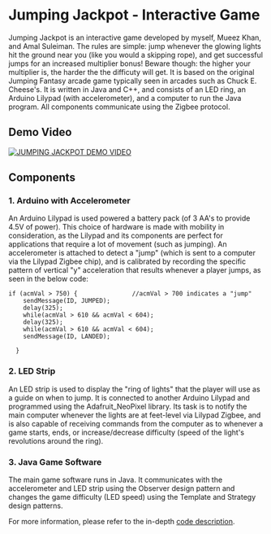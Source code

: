 # Jumping Jackpot - Interactive Game

Jumping Jackpot is an interactive game developed by myself, Mueez Khan, and Amal Suleiman. The rules are simple: jump whenever the glowing lights hit the ground near you (like you would a skipping rope), and get successful jumps for an increased multiplier bonus! Beware though: the higher your multiplier is, the harder the the difficuty will get. It is based on the original Jumping Fantasy arcade game typically seen in arcades such as Chuck E. Cheese's. It is written in Java and C++, and consists of an LED ring, an Arduino Lilypad (with accelerometer), and a computer to run the Java program. All components communicate using the Zigbee protocol. 

## Demo Video

[![JUMPING JACKPOT DEMO VIDEO](http://img.youtube.com/vi/aGGAnzD7eyI/0.jpg)](http://www.youtube.com/watch?v=p5mK1N_8moQ)

## Components

### 1. Arduino with Accelerometer
An Arduino Lilypad is used powered a battery pack (of 3 AA's to provide 4.5V of power). This choice of hardware is made with mobility in consideration, as the Lilypad and its components are perfect for applications that require a lot of movement (such as jumping). An accelerometer is attached to detect a "jump" (which is sent to a computer via the Lilypad Zigbee chip), and is calibrated by recording the specific pattern of vertical "y" acceleration that results whenever a player jumps, as seen in the below code:

```
if (acmVal > 750) {               //acmVal > 700 indicates a "jump"
    sendMessage(ID, JUMPED);
    delay(325);
    while(acmVal > 610 && acmVal < 604);
    delay(325);
    while(acmVal > 610 && acmVal < 604);
    sendMessage(ID, LANDED);

  }
```

### 2. LED Strip
An LED strip is used to display the "ring of lights" that the player will use as a guide on when to jump. It is connected to another Arduino Lilypad and programmed using the Adafruit_NeoPixel library. Its task is to notify the main computer whenever the lights are at feet-level via Lilypad Zigbee, and is also capable of receiving commands from the computer as to whenever a game starts, ends, or increase/decrease difficulty (speed of the light's revolutions around the ring).

### 3. Java Game Software
The main game software runs in Java. It communicates with the accelerometer and LED strip using the Observer design pattern and changes the game difficulty (LED speed) using the Template and Strategy design patterns.

For more information, please refer to the in-depth [code description](../master/Jumping%20Jackpot%20In-Depth%20Code%20Description.docx).
